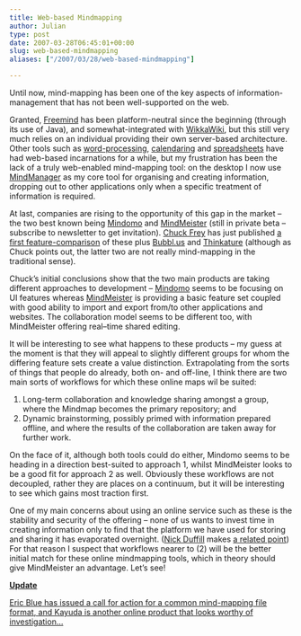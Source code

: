 ```yaml
---
title: Web-based Mindmapping
author: Julian
type: post
date: 2007-03-28T06:45:01+00:00
slug: web-based-mindmapping 
aliases: ["/2007/03/28/web-based-mindmapping"]

---
```

Until now, mind-mapping has been one of the key aspects of information-management that has not been well-supported on the web.

Granted, [Freemind][1] has been platform-neutral since the beginning (through its use of Java), and somewhat-integrated with [WikkaWiki][2], but this still very much relies on an individual providing their own server-based architecture. Other tools such as [word-processing][3], [calendaring][4] and [spreadsheets][5] have had web-based incarnations for a while, but my frustration has been the lack of a truly web-enabled mind-mapping tool: on the desktop I now use [MindManager][6] as my core tool for organising and creating information, dropping out to other applications only when a specific treatment of information is required.

At last, companies are rising to the opportunity of this gap in the market – the two best known being [Mindomo][7] and [MindMeister][8] (still in private beta – subscribe to newsletter to get invitation). [Chuck Frey][9] has just published [a first feature-comparison][10] of these plus [Bubbl.us][11] and [Thinkature][12] (although as Chuck points out, the latter two are not really mind-mapping in the traditional sense).

Chuck’s initial conclusions show that the two main products are taking different approaches to development – [Mindomo][7] seems to be focusing on UI features whereas [MindMeister][8] is providing a basic feature set coupled with good ability to import and export from/to other applications and websites. The collaboration model seems to be different too, with MindMeister offering real–time shared editing.

It will be interesting to see what happens to these products – my guess at the moment is that they will appeal to slightly different groups for whom the differing feature sets create a value distinction. Extrapolating from the sorts of things that people do already, both on- and off-line, I think there are two main sorts of workflows for which these online maps wil be suited:

  1. Long-term collaboration and knowledge sharing amongst a group, where the Mindmap becomes the primary repository; and
  2. Dynamic brainstorming, possibly primed with information prepared offline, and where the results of the collaboration are taken away for further work.

On the face of it, although both tools could do either, Mindomo seems to be heading in a direction best-suited to approach 1, whilst MindMeister looks to be a good fit for approach 2 as well. Obviously these workflows are not decoupled, rather they are places on a continuum, but it will be interesting to see which gains most traction first.

One of my main concerns about using an online service such as these is the stability and security of the offering &#8211; none of us wants to invest time in creating information only to find that the platform we have used for storing and sharing it has evaporated overnight. ([Nick Duffill][13] makes [a related point][14]) For that reason I suspect that workflows nearer to (2) will be the better initial match for these online mindmapping tools, which in theory should give MindMeister an advantage. Let&#8217;s see!

<ins></ins>

<ins><strong>Update</strong></ins>

<ins><a href="https://eric-blue.com/blog/">Eric Blue</a> has issued a call for action for a <a href="https://eric-blue.com/blog/2007/03/the_need_for_a_common_mindmap_file_format.html">common mind-mapping file format</a>, and <a href="https://www.kayuda.com/">Kayuda</a> is another online product that looks worthy of investigation…</ins>

 [1]: about:freemind.sourceforge.net/wiki/index.php/Main_Page
 [2]: https://wikkawiki.org/HomePage
 [3]: https://writer.zoho.com/
 [4]: https://www.google.com/calendar
 [5]: https://docs.google.com/
 [6]: https://www.mindjet.com/
 [7]: https://www.mindomo.com/
 [8]: https://www.mindmeister.com/
 [9]: https://mindmapping.typepad.com/
 [10]: https://mindmapping.typepad.com/the_mind_mapping_software/2007/03/comparison_of_w.html
 [11]: https://bubbl.us/
 [12]: https://thinkature.com/
 [13]: https://duffill.blogs.com/beyond_crayons/
 [14]: https://duffill.blogs.com/beyond_crayons/2007/03/last_call_for_e.html